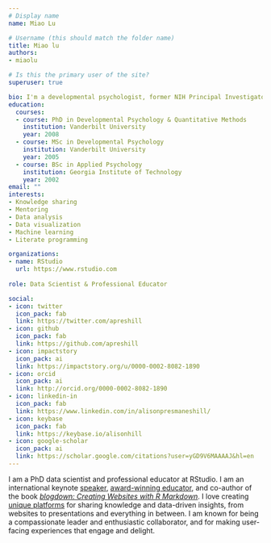 ```yaml
---
# Display name
name: Miao Lu

# Username (this should match the folder name)
title: Miao lu
authors:
- miaolu

# Is this the primary user of the site?
superuser: true

bio: I'm a developmental psychologist, former NIH Principal Investigator, and autism researcher who loves programming.
education:
  courses:
  - course: PhD in Developmental Psychology & Quantitative Methods
    institution: Vanderbilt University
    year: 2008
  - course: MSc in Developmental Psychology
    institution: Vanderbilt University
    year: 2005
  - course: BSc in Applied Psychology
    institution: Georgia Institute of Technology
    year: 2002
email: ""
interests:
- Knowledge sharing
- Mentoring
- Data analysis
- Data visualization
- Machine learning
- Literate programming

organizations:
- name: RStudio
  url: https://www.rstudio.com
  
role: Data Scientist & Professional Educator

social:
- icon: twitter
  icon_pack: fab
  link: https://twitter.com/apreshill
- icon: github
  icon_pack: fab
  link: https://github.com/apreshill
- icon: impactstory
  icon_pack: ai
  link: https://impactstory.org/u/0000-0002-8082-1890
- icon: orcid
  icon_pack: ai
  link: http://orcid.org/0000-0002-8082-1890
- icon: linkedin-in
  icon_pack: fab
  link: https://www.linkedin.com/in/alisonpresmaneshill/
- icon: keybase
  icon_pack: fab
  link: https://keybase.io/alisonhill
- icon: google-scholar
  icon_pack: ai
  link: https://scholar.google.com/citations?user=yGD9V6MAAAAJ&hl=en
---
```


I am a PhD data scientist and professional educator at RStudio. I am an international keynote [speaker](/talks), [award-winning educator](/resume/#accomplishments), and co-author of the book [*blogdown: Creating Websites with R Markdown*](https://bookdown.org/yihui/blogdown/). I love creating [unique platforms](/projects) for sharing knowledge and data-driven insights, from websites to presentations and everything in between. I am known for being a compassionate leader and enthusiastic collaborator, and for making user-facing experiences that engage and delight.



